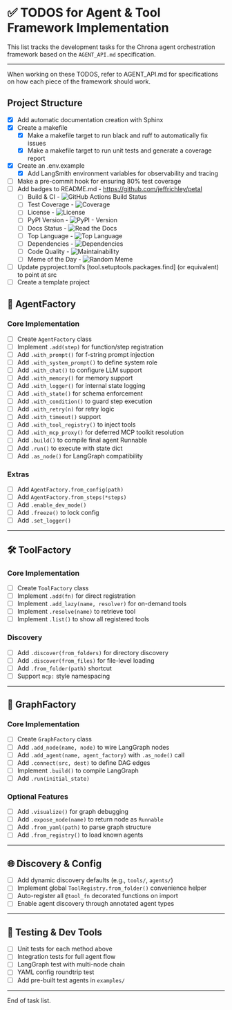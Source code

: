# ✅ TODOS for Agent & Tool Framework Implementation

This list tracks the development tasks for the Chrona agent orchestration framework based on the `AGENT_API.md` specification.

---

When working on these TODOS, refer to AGENT_API.md for specifications on how each piece of the framework should work.

## Project Structure
* [x] Add automatic documentation creation with Sphinx
* [x] Create a makefile
    - [x] Make a makefile target to run black and ruff to automatically fix issues
    - [x] Make a makefile target to run unit tests and generate a coverage report
* [x] Create an .env.example
    - [x] Add LangSmith environment variables for observability and tracing
* [ ] Make a pre-commit hook for ensuring 80% test coverage
* [ ] Add badges to README.md - https://github.com/jeffrichley/petal
    - [ ] Build & CI - ![GitHub Actions Build Status](https://img.shields.io/github/actions/workflow/status/your-org/your-repo/ci.yml?branch=main)
    - [ ] Test Coverage - ![Coverage](https://img.shields.io/codecov/c/gh/your-org/your-repo)
    - [ ] License - ![License](https://img.shields.io/github/license/your-org/your-repo)
    - [ ] PyPI Version - ![PyPI - Version](https://img.shields.io/pypi/v/your-package)
    - [ ] Docs Status - ![Read the Docs](https://img.shields.io/readthedocs/your-project)
    - [ ] Top Language - ![Top Language](https://img.shields.io/github/languages/top/your-org/your-repo)
    - [ ] Dependencies - ![Dependencies](https://img.shields.io/librariesio/release/pypi/your-package)
    - [ ] Code Quality - ![Maintainability](https://img.shields.io/codeclimate/maintainability/your-org/your-repo)
    - [ ] Meme of the Day - ![Random Meme](https://img.shields.io/badge/meme-of-the-day-%F0%9F%98%82)
* [ ] Update pyproject.toml’s [tool.setuptools.packages.find] (or equivalent) to point at src
* [ ] Create a template project

## 🧠 AgentFactory

### Core Implementation

* [ ] Create `AgentFactory` class
* [ ] Implement `.add(step)` for function/step registration
* [ ] Add `.with_prompt()` for f-string prompt injection
* [ ] Add `.with_system_prompt()` to define system role
* [ ] Add `.with_chat()` to configure LLM support
* [ ] Add `.with_memory()` for memory support
* [ ] Add `.with_logger()` for internal state logging
* [ ] Add `.with_state()` for schema enforcement
* [ ] Add `.with_condition()` to guard step execution
* [ ] Add `.with_retry(n)` for retry logic
* [ ] Add `.with_timeout()` support
* [ ] Add `.with_tool_registry()` to inject tools
* [ ] Add `.with_mcp_proxy()` for deferred MCP toolkit resolution
* [ ] Add `.build()` to compile final agent Runnable
* [ ] Add `.run()` to execute with state dict
* [ ] Add `.as_node()` for LangGraph compatibility

### Extras

* [ ] Add `AgentFactory.from_config(path)`
* [ ] Add `AgentFactory.from_steps(*steps)`
* [ ] Add `.enable_dev_mode()`
* [ ] Add `.freeze()` to lock config
* [ ] Add `.set_logger()`

---

## 🛠 ToolFactory

### Core Implementation

* [ ] Create `ToolFactory` class
* [ ] Implement `.add(fn)` for direct registration
* [ ] Implement `.add_lazy(name, resolver)` for on-demand tools
* [ ] Implement `.resolve(name)` to retrieve tool
* [ ] Implement `.list()` to show all registered tools

### Discovery

* [ ] Add `.discover(from_folders)` for directory discovery
* [ ] Add `.discover(from_files)` for file-level loading
* [ ] Add `.from_folder(path)` shortcut
* [ ] Support `mcp:` style namespacing

---

## 🔁 GraphFactory

### Core Implementation

* [ ] Create `GraphFactory` class
* [ ] Add `.add_node(name, node)` to wire LangGraph nodes
* [ ] Add `.add_agent(name, agent_factory)` with `.as_node()` call
* [ ] Add `.connect(src, dest)` to define DAG edges
* [ ] Implement `.build()` to compile LangGraph
* [ ] Add `.run(initial_state)`

### Optional Features

* [ ] Add `.visualize()` for graph debugging
* [ ] Add `.expose_node(name)` to return node as `Runnable`
* [ ] Add `.from_yaml(path)` to parse graph structure
* [ ] Add `.from_registry()` to load known agents

---

## 🌐 Discovery & Config

* [ ] Add dynamic discovery defaults (e.g., `tools/`, `agents/`)
* [ ] Implement global `ToolRegistry.from_folder()` convenience helper
* [ ] Auto-register all `@tool_fn` decorated functions on import
* [ ] Enable agent discovery through annotated agent types

---

## 🧪 Testing & Dev Tools

* [ ] Unit tests for each method above
* [ ] Integration tests for full agent flow
* [ ] LangGraph test with multi-node chain
* [ ] YAML config roundtrip test
* [ ] Add pre-built test agents in `examples/`

---

End of task list.
